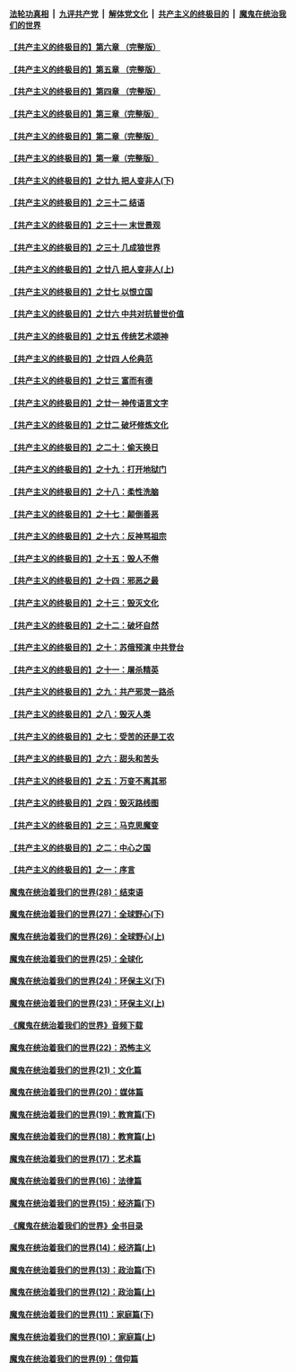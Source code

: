 ####  [法轮功真相](../../../../basic/blob/master/README.md?t=07091502) &nbsp;|&nbsp; [九评共产党](../../../../9ping.md/blob/master/README.md?t=07091502) &nbsp;|&nbsp; [解体党文化](../../../../jtdwh.md/blob/master/README.md?t=07091502)  &nbsp;|&nbsp; [共产主义的终极目的](../../../../gczydzjmd.md/blob/master/README.md?t=07091502) &nbsp;|&nbsp; [魔鬼在统治我们的世界](../../../../mgztzwmdsj.md/blob/master/README.md?t=07091502) 

#### [【共产主义的终极目的】第六章 （完整版）](../pages/nsc422/n11428913.md?t=07091502) 

#### [【共产主义的终极目的】第五章 （完整版）](../pages/nsc422/n11428912.md?t=07091502) 

#### [【共产主义的终极目的】第四章 （完整版）](../pages/nsc422/n11428907.md?t=07091502) 

#### [【共产主义的终极目的】第三章（完整版）](../pages/nsc422/n11428848.md?t=07091502) 

#### [【共产主义的终极目的】第二章（完整版）](../pages/nsc422/n11428831.md?t=07091502) 

#### [【共产主义的终极目的】第一章（完整版）](../pages/nsc422/n11417651.md?t=07091502) 

#### [【共产主义的终极目的】之廿九 把人变非人(下)](../pages/nsc422/n11344140.md?t=07091502) 

#### [【共产主义的终极目的】之三十二 结语](../pages/nsc422/n11360535.md?t=07091502) 

#### [【共产主义的终极目的】之三十一 末世景观](../pages/nsc422/n11351129.md?t=07091502) 

#### [【共产主义的终极目的】之三十 几成狼世界](../pages/nsc422/n11348280.md?t=07091502) 

#### [【共产主义的终极目的】之廿八 把人变非人(上)](../pages/nsc422/n11340492.md?t=07091502) 

#### [【共产主义的终极目的】之廿七 以恨立国](../pages/nsc422/n11336944.md?t=07091502) 

#### [【共产主义的终极目的】之廿六 中共对抗普世价值](../pages/nsc422/n11324785.md?t=07091502) 

#### [【共产主义的终极目的】之廿五 传统艺术颂神](../pages/nsc422/n11296396.md?t=07091502) 

#### [【共产主义的终极目的】之廿四 人伦典范](../pages/nsc422/n11296397.md?t=07091502) 

#### [【共产主义的终极目的】之廿三 富而有德](../pages/nsc422/n11283598.md?t=07091502) 

#### [【共产主义的终极目的】之廿一 神传语言文字](../pages/nsc422/n11263265.md?t=07091502) 

#### [【共产主义的终极目的】之廿二 破坏修炼文化](../pages/nsc422/n11245728.md?t=07091502) 

#### [【共产主义的终极目的】之二十：偷天换日](../pages/nsc422/n11238846.md?t=07091502) 

#### [【共产主义的终极目的】之十九：打开地狱门](../pages/nsc422/n11206376.md?t=07091502) 

#### [【共产主义的终极目的】之十八：柔性洗脑](../pages/nsc422/n11199994.md?t=07091502) 

#### [【共产主义的终极目的】之十七：颠倒善恶](../pages/nsc422/n11179782.md?t=07091502) 

#### [【共产主义的终极目的】之十六：反神骂祖宗](../pages/nsc422/n11166798.md?t=07091502) 

#### [【共产主义的终极目的】之十五：毁人不倦](../pages/nsc422/n11166792.md?t=07091502) 

#### [【共产主义的终极目的】之十四：邪恶之最](../pages/nsc422/n11150249.md?t=07091502) 

#### [【共产主义的终极目的】之十三：毁灭文化](../pages/nsc422/n11135227.md?t=07091502) 

#### [【共产主义的终极目的】之十二：破坏自然](../pages/nsc422/n11135214.md?t=07091502) 

#### [【共产主义的终极目的】之十：苏俄预演 中共登台](../pages/nsc422/n11118424.md?t=07091502) 

#### [【共产主义的终极目的】之十一：屠杀精英](../pages/nsc422/n11118442.md?t=07091502) 

#### [【共产主义的终极目的】之九：共产邪灵一路杀](../pages/nsc422/n11114139.md?t=07091502) 

#### [【共产主义的终极目的】之八：毁灭人类](../pages/nsc422/n11108503.md?t=07091502) 

#### [【共产主义的终极目的】之七：受苦的还是工农](../pages/nsc422/n11101809.md?t=07091502) 

#### [【共产主义的终极目的】之六：甜头和苦头](../pages/nsc422/n11096971.md?t=07091502) 

#### [【共产主义的终极目的】之五：万变不离其邪](../pages/nsc422/n11091285.md?t=07091502) 

#### [【共产主义的终极目的】之四：毁灭路线图](../pages/nsc422/n11086284.md?t=07091502) 

#### [【共产主义的终极目的】之三：马克思魔变](../pages/nsc422/n11061941.md?t=07091502) 

#### [【共产主义的终极目的】之二：中心之国](../pages/nsc422/n11047728.md?t=07091502) 

#### [【共产主义的终极目的】之一：序言](../pages/nsc422/n11086077.md?t=07091502) 

#### [魔鬼在统治着我们的世界(28)：结束语](../pages/nsc422/n10936246.md?t=07091502) 

#### [魔鬼在统治着我们的世界(27)：全球野心(下)](../pages/nsc422/n10928319.md?t=07091502) 

#### [魔鬼在统治着我们的世界(26)：全球野心(上)](../pages/nsc422/n10900318.md?t=07091502) 

#### [魔鬼在统治着我们的世界(25)：全球化](../pages/nsc422/n10788205.md?t=07091502) 

#### [魔鬼在统治着我们的世界(24)：环保主义(下)](../pages/nsc422/n10695307.md?t=07091502) 

#### [魔鬼在统治着我们的世界(23)：环保主义(上)](../pages/nsc422/n10688613.md?t=07091502) 

#### [《魔鬼在统治着我们的世界》音频下载](../pages/nsc422/n10635553.md?t=07091502) 

#### [魔鬼在统治着我们的世界(22)：恐怖主义](../pages/nsc422/n10614727.md?t=07091502) 

#### [魔鬼在统治着我们的世界(21)：文化篇](../pages/nsc422/n10597706.md?t=07091502) 

#### [魔鬼在统治着我们的世界(20)：媒体篇](../pages/nsc422/n10586579.md?t=07091502) 

#### [魔鬼在统治着我们的世界(19)：教育篇(下)](../pages/nsc422/n10564808.md?t=07091502) 

#### [魔鬼在统治着我们的世界(18)：教育篇(上)](../pages/nsc422/n10526970.md?t=07091502) 

#### [魔鬼在统治着我们的世界(17)：艺术篇](../pages/nsc422/n10499093.md?t=07091502) 

#### [魔鬼在统治着我们的世界(16)：法律篇](../pages/nsc422/n10485969.md?t=07091502) 

#### [魔鬼在统治着我们的世界(15)：经济篇(下)](../pages/nsc422/n10469975.md?t=07091502) 

#### [《魔鬼在统治着我们的世界》全书目录](../pages/nsc422/n10464261.md?t=07091502) 

#### [魔鬼在统治着我们的世界(14)：经济篇(上)](../pages/nsc422/n10457370.md?t=07091502) 

#### [魔鬼在统治着我们的世界(13)：政治篇(下)](../pages/nsc422/n10448270.md?t=07091502) 

#### [魔鬼在统治着我们的世界(12)：政治篇(上)](../pages/nsc422/n10444576.md?t=07091502) 

#### [魔鬼在统治着我们的世界(11)：家庭篇(下)](../pages/nsc422/n10440961.md?t=07091502) 

#### [魔鬼在统治着我们的世界(10)：家庭篇(上)](../pages/nsc422/n10435448.md?t=07091502) 

#### [魔鬼在统治着我们的世界(9)：信仰篇](../pages/nsc422/n10432159.md?t=07091502) 

